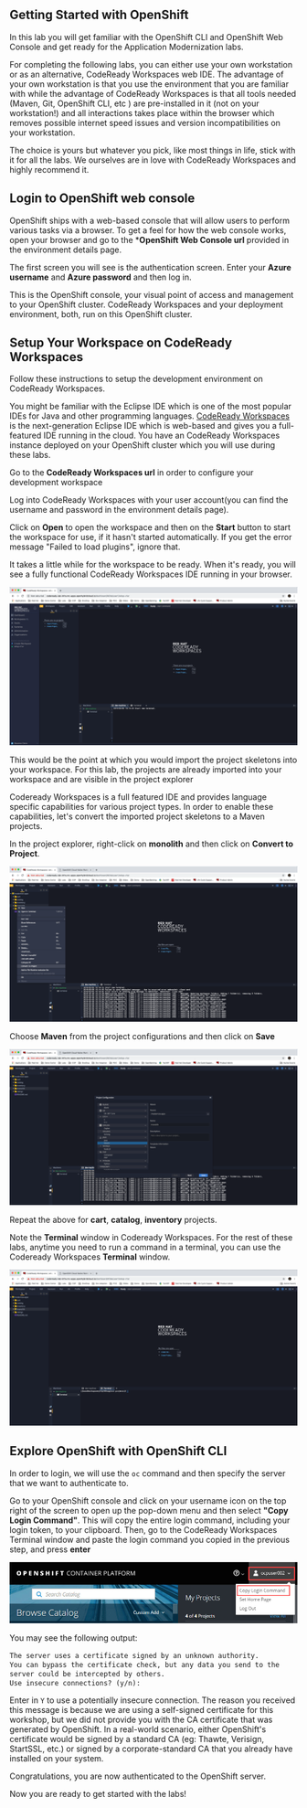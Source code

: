 ## Getting Started with OpenShift

In this lab you will get familiar with the OpenShift CLI and OpenShift Web Console 
and get ready for the Application Modernization labs.

For completing the following labs, you can either use your own workstation or as an 
alternative, CodeReady Workspaces web IDE. The advantage of your own workstation is that you use the 
environment that you are familiar with while the advantage of CodeReady Workspaces is that all 
tools needed (Maven, Git, OpenShift CLI, etc ) are pre-installed in it (not on your workstation!) and all interactions 
takes place within the browser which removes possible internet speed issues and version incompatibilities 
on your workstation.

The choice is yours but whatever you pick, like most things in life, stick with it for all the labs. We 
ourselves are in love with CodeReady Workspaces and highly recommend it.

## Login to OpenShift web console

OpenShift ships with a web-based console that will allow users to
perform various tasks via a browser.  To get a feel for how the web console
works, open your browser and go to the ***OpenShift Web Console url** provided in the environment details page.

The first screen you will see is the authentication screen. Enter your **Azure username** and **Azure password** and 
then log in. 

This is the OpenShift console, your visual point of access and management to your OpenShift cluster. CodeReady Workspaces and your deployment environment, both, run on this OpenShift cluster.

## Setup Your Workspace on CodeReady Workspaces

Follow these instructions to setup the development environment on CodeReady Workspaces. 

You might be familiar with the Eclipse IDE which is one of the most popular IDEs for Java and other
programming languages. [CodeReady Workspaces](https://www.eclipse.org/che/) is the next-generation Eclipse IDE which is web-based
and gives you a full-featured IDE running in the cloud. You have an CodeReady Workspaces instance deployed on your OpenShift cluster
which you will use during these labs.

Go to the **CodeReady Workspaces url** in order to configure your development workspace

Log into CodeReady Workspaces with your user account(you can find the username and password in the environment details page). 

Click on **Open** to open the workspace and then on the **Start** button to start the workspace for use, if it hasn't started automatically.
If you get the error message "Failed to load plugins", ignore that.

It takes a little while for the workspace to be ready. When it's ready, you will see a fully functional 
CodeReady Workspaces IDE running in your browser.

<kbd>![](images/getting-started/codeready-workspace.png)</kbd>

This would be the point at which you would import the project skeletons into your workspace. For this lab, the projects are already imported into your workspace and are visible in the project explorer

Codeready Workspaces is a full featured IDE and provides language specific capabilities for various project types. In order to 
enable these capabilities, let's convert the imported project skeletons to a Maven projects. 

In the project explorer, right-click on **monolith** and then click on **Convert to Project**.

<kbd>![](images/getting-started/codeready-convert.png)</kbd>

Choose **Maven** from the project configurations and then click on **Save**

<kbd>![](images/getting-started/codeready-convert2.png)</kbd>

Repeat the above for **cart**, **catalog**, **inventory** projects.

Note the **Terminal** window in Codeready Workspaces. For the rest of these labs, anytime you need to run 
a command in a terminal, you can use the Codeready Workspaces **Terminal** window.

<kbd>![](images/getting-started/codeready-terminal.png)</kbd>


## Explore OpenShift with OpenShift CLI

In order to login, we will use the `oc` command and then specify the server that we
want to authenticate to.

Go to your OpenShift console and click on your username icon on the top right of the screen to open up the pop-down menu and then select **"Copy Login Command"**. This will copy the entire login command, including your login token, to your clipboard.
Then, go to the CodeReady Workspaces Terminal window and paste the login command you copied in the previous step, and press **enter**

<kbd>![](images/getting-started/oc-login.jpg)</kbd>

You may see the following output:

~~~shell
The server uses a certificate signed by an unknown authority.
You can bypass the certificate check, but any data you send to the server could be intercepted by others.
Use insecure connections? (y/n):
~~~

Enter in `Y` to use a potentially insecure connection.  The reason you received
this message is because we are using a self-signed certificate for this
workshop, but we did not provide you with the CA certificate that was generated
by OpenShift. In a real-world scenario, either OpenShift's certificate would be
signed by a standard CA (eg: Thawte, Verisign, StartSSL, etc.) or signed by a
corporate-standard CA that you already have installed on your system.

Congratulations, you are now authenticated to the OpenShift server.

Now you are ready to get started with the labs!
